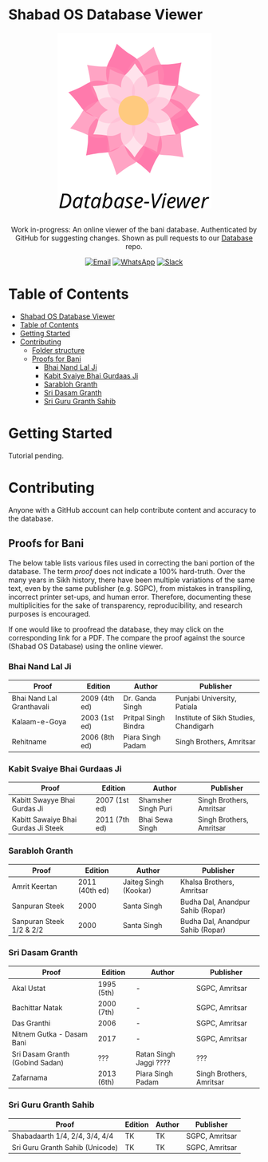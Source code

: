 # Shabad OS Database Viewer

<div align="center">
  <img src="./repologo.png">
</div>
<br/>
<div align="center">

Work in-progress: An online viewer of the bani database. Authenticated by GitHub for suggesting changes. Shown as pull requests to our [Database](https://github.com/ShabadOS/database) repo.

[![Email](https://img.shields.io/badge/Email-team%40shabados.com-blue.svg)](mailto:team@shabados.com) [![WhatsApp](https://img.shields.io/badge/WhatsApp-%2B1--516--619--6059-brightgreen.svg)](https://wa.me/15166196059) [![Slack](https://img.shields.io/badge/Slack-join%20the%20conversation-B649AB.svg)](https://slack.shabados.com)
</div>

# Table of Contents

- [Shabad OS Database Viewer](#shabad-os-database-viewer)
- [Table of Contents](#table-of-contents)
- [Getting Started](#getting-started)
- [Contributing](#contributing)
  - [Folder structure](#folder-structure)
  - [Proofs for Bani](#proofs-for-bani)
    - [Bhai Nand Lal Ji](#bhai-nand-lal-ji)
    - [Kabit Svaiye Bhai Gurdaas Ji](#kabit-svaiye-bhai-gurdaas-ji)
    - [Sarabloh Granth](#sarabloh-granth)
    - [Sri Dasam Granth](#sri-dasam-granth)
    - [Sri Guru Granth Sahib](#sri-guru-granth-sahib)

# Getting Started

Tutorial pending.

# Contributing

Anyone with a GitHub account can help contribute content and accuracy to the database. 

## Proofs for Bani

The below table lists various files used in correcting the bani portion of the database. The term *proof* does not indicate a 100% hard-truth. Over the many years in Sikh history, there have been multiple variations of the same text, even by the same publisher (e.g. SGPC), from mistakes in transpiling, incorrect printer set-ups, and human error. Therefore, documenting these multiplicities for the sake of transparency, reproducibility, and research purposes is encouraged.

If one would like to proofread the database, they may click on the corresponding link for a PDF. The compare the proof against the source (Shabad OS Database) using the online viewer.

### Bhai Nand Lal Ji

| Proof | Edition | Author | Publisher |
| ----- | ------- | ------ | --------- |
| Bhai Nand Lal Granthavali | 2009 (4th ed) | Dr. Ganda Singh | Punjabi University, Patiala |
| Kalaam-e-Goya | 2003 (1st ed) | Pritpal Singh Bindra  | Institute of Sikh Studies, Chandigarh |
| Rehitname | 2006 (8th ed) | Piara Singh Padam | Singh Brothers, Amritsar |

### Kabit Svaiye Bhai Gurdaas Ji

| Proof | Edition | Author | Publisher |
| ----- | ------- | ------ | --------- |
| Kabitt Swayye Bhai Gurdas Ji | 2007 (1st ed) | Shamsher Singh Puri | Singh Brothers, Amritsar |
| Kabitt Sawaiye Bhai Gurdas Ji Steek | 2011 (7th ed) | Bhai Sewa Singh | Singh Brothers, Amritsar | 

### Sarabloh Granth

| Proof | Edition | Author | Publisher |
| ----- | ------- | ------ | --------- |
| Amrit Keertan | 2011 (40th ed) | Jaiteg Singh (Kookar) | Khalsa Brothers, Amritsar |
| Sanpuran Steek | 2000 | Santa Singh | Budha Dal, Anandpur Sahib (Ropar) |
| Sanpuran Steek 1/2 & 2/2 | 2000 | Santa Singh | Budha Dal, Anandpur Sahib (Ropar) |

### Sri Dasam Granth

| Proof | Edition | Author | Publisher |
| ----- | ------- | ------ | --------- |
| Akal Ustat | 1995 (5th) | - | SGPC, Amritsar |
| Bachittar Natak | 2000 (7th) | - | SGPC, Amritsar |
| Das Granthi | 2006 | - | SGPC, Amritsar |
| Nitnem Gutka - Dasam Bani | 2017 | - | SGPC, Amritsar |
| Sri Dasam Granth (Gobind Sadan) | ??? | Ratan Singh Jaggi ???? | ??? |
| Zafarnama | 2013 (6th) | Piara Singh Padam | Singh Brothers, Amritsar | 

### Sri Guru Granth Sahib

| Proof | Edition | Author | Publisher |
| ----- | ------- | ------ | --------- |
| Shabadaarth 1/4, 2/4, 3/4, 4/4 | TK | TK | SGPC, Amritsar |
| Sri Guru Granth Sahib (Unicode) | TK | TK | SGPC, Amritsar |

